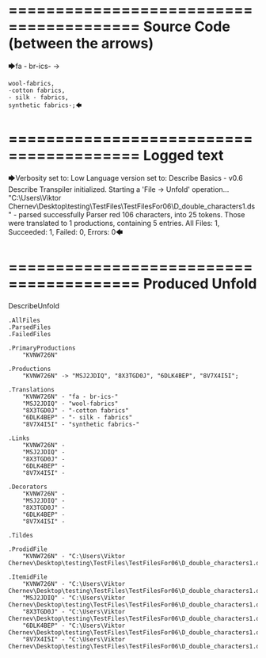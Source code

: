 ========================================
Source Code (between the arrows)
========================================

🡆fa - br-ics- ->

    wool-fabrics,
    -cotton fabrics,
    - silk - fabrics,
    synthetic fabrics-;🡄

========================================
Logged text
========================================

🡆Verbosity set to: Low
Language version set to: Describe Basics - v0.6
Describe Transpiler initialized.
Starting a 'File -> Unfold' operation...
"C:\Users\Viktor Chernev\Desktop\testing\TestFiles\TestFilesFor06\D_double_characters1.ds" - parsed successfully
Parser red 106 characters, into 25 tokens.
Those were translated to 1 productions, containing 5 entries.
All Files: 1, Succeeded: 1, Failed: 0, Errors: 0🡄

========================================
Produced Unfold
========================================

DescribeUnfold

    .AllFiles
    .ParsedFiles
    .FailedFiles

    .PrimaryProductions
        "KVNW726N" 

    .Productions
        "KVNW726N" -> "MSJ2JDIQ", "8X3TGD0J", "6DLK4BEP", "8V7X4I5I";

    .Translations
        "KVNW726N" - "fa - br-ics-"
        "MSJ2JDIQ" - "wool-fabrics"
        "8X3TGD0J" - "-cotton fabrics"
        "6DLK4BEP" - "- silk - fabrics"
        "8V7X4I5I" - "synthetic fabrics-"

    .Links
        "KVNW726N" - 
        "MSJ2JDIQ" - 
        "8X3TGD0J" - 
        "6DLK4BEP" - 
        "8V7X4I5I" - 

    .Decorators
        "KVNW726N" - 
        "MSJ2JDIQ" - 
        "8X3TGD0J" - 
        "6DLK4BEP" - 
        "8V7X4I5I" - 

    .Tildes

    .ProdidFile
        "KVNW726N" - "C:\Users\Viktor Chernev\Desktop\testing\TestFiles\TestFilesFor06\D_double_characters1.ds"

    .ItemidFile
        "KVNW726N" - "C:\Users\Viktor Chernev\Desktop\testing\TestFiles\TestFilesFor06\D_double_characters1.ds"
        "MSJ2JDIQ" - "C:\Users\Viktor Chernev\Desktop\testing\TestFiles\TestFilesFor06\D_double_characters1.ds"
        "8X3TGD0J" - "C:\Users\Viktor Chernev\Desktop\testing\TestFiles\TestFilesFor06\D_double_characters1.ds"
        "6DLK4BEP" - "C:\Users\Viktor Chernev\Desktop\testing\TestFiles\TestFilesFor06\D_double_characters1.ds"
        "8V7X4I5I" - "C:\Users\Viktor Chernev\Desktop\testing\TestFiles\TestFilesFor06\D_double_characters1.ds"

